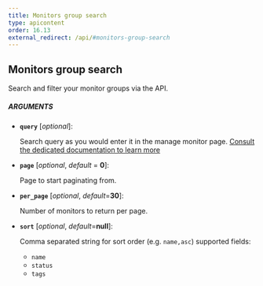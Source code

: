 ```yaml
---
title: Monitors group search
type: apicontent
order: 16.13
external_redirect: /api/#monitors-group-search
---
```


## Monitors group search

Search and filter your monitor groups via the API.

##### ARGUMENTS

* **`query`** [*optional*]: 
    
    Search query as you would enter it in the manage monitor page. [Consult the dedicated documentation to learn more][1]

* **`page`** [*optional*, *default* = **0**]: 
    
    Page to start paginating from.

* **`per_page`** [*optional*, *default*=**30**]:

    Number of monitors to return per page.

* **`sort`** [*optional*, *default*=**null**]:

    Comma separated string for sort order (e.g. `name,asc`) supported fields: 

    * `name`
    * `status`
    * `tags`

[1]: /monitors/manage_monitor/#find-the-monitors